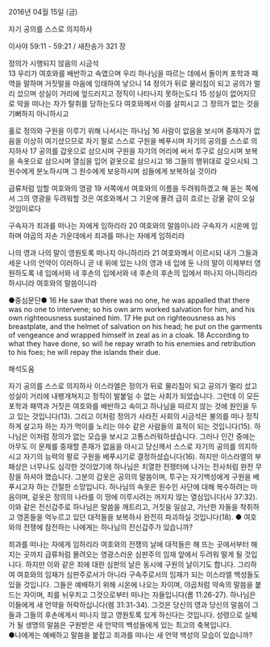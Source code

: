 2016년 04월 15일 (금)

자기 공의를 스스로 의지하사



이사야 59:11 - 59:21 / 새찬송가 321 장


정의가 시행되지 않음의 시금석  
13 우리가 여호와를 배반하고 속였으며 우리 하나님을 따르는 데에서 돌이켜 포학과 패역을 말하며 거짓말을 마음에 잉태하여 낳으니 14 정의가 뒤로 물리침이 되고 공의가 멀리 섰으며 성실이 거리에 엎드러지고 정직이 나타나지 못하는도다 15 성실이 없어지므로 악을 떠나는 자가 탈취를 당하는도다 여호와께서 이를 살피시고 그 정의가 없는 것을 기뻐하지 아니하시고 

홀로 정의와 구원을 이루기 위해 나서시는 하나님
16 사람이 없음을 보시며 중재자가 없음을 이상히 여기셨으므로 자기 팔로 스스로 구원을 베푸시며 자기의 공의를 스스로 의지하사 17 공의를 갑옷으로 삼으시며 구원을 자기의 머리에 써서 투구로 삼으시며 보복을 속옷으로 삼으시며 열심을 입어 겉옷으로 삼으시고 18 그들의 행위대로 갚으시되 그 원수에게 분노하시며 그 원수에게 보응하시며 섬들에게 보복하실 것이라

급류처럼 임할 여호와의 영광 
19 서쪽에서 여호와의 이름을 두려워하겠고 해 돋는 쪽에서 그의 영광을 두려워할 것은 여호와께서 그 기운에 몰려 급히 흐르는 강물 같이 오실 것임이로다

구속자가 죄과를 떠나는 자에게 임하리라 
20 여호와의 말씀이니라 구속자가 시온에 임하며 야곱의 자손 가운데에서 죄과를 떠나는 자에게 임하리라 

나의 영과 나의 말이 영원토록 떠나지 아니하리라 
21 여호와께서 이르시되 내가 그들과 세운 나의 언약이 이러하니 곧 네 위에 있는 나의 영과 네 입에 둔 나의 말이 이제부터 영원하도록 네 입에서와 네 후손의 입에서와 네 후손의 후손의 입에서 떠나지 아니하리라 하시니라 여호와의 말씀이니라

●중심문단● 16 He saw that there was no one, he was appalled that there was no one to intervene; so his own arm worked salvation for him, and his own righteousness sustained him. 17 He put on righteousness as his breastplate, and the helmet of salvation on his head; he put on the garments of vengeance and wrapped himself in zeal as in a cloak. 18 According to what they have done, so will he repay wrath to his enemies and retribution to his foes; he will repay the islands their due.

해석도움





자기 공의를 스스로 의지하사
이스라엘은 정의가 뒤로 물리침이 되고 공의가 멀리 섰고 성실이 거리에 내팽개쳐지고 정직이 발붙일 수 없는 사회가 되었습니다. 그런데 이 모든 포학과 패역과 거짓은 여호와를 배반하고 속이고 하나님을 따르지 않는 것에 원인을 두고 있는 것입니다(13). 그리고 이처럼 정의가 사라진 사회의 시금석은 불의를 떠나 정직하게 살고자 하는 자가 먹이를 노리는 야수 같은 사람들의 표적이 되는 것입니다(15). 하나님은 이처럼 정의가 없는 모습을 보시고 고통스러워하셨습니다. 그러나 인간 중에는 아무도 이 문제를 중재할 존재가 없음을 아시고 당신께서 스스로 자기의 공의를 의지하시고 자기의 능력의 팔로 구원을 베푸시기로 결정하셨습니다(16). 하지만 이스라엘의 부패상은 너무나도 심각한 것이었기에 하나님은 치열한 전쟁터에 나가는 전사처럼 완전 무장을 하셔야 했습니다. 그분의 갑옷은 공의의 말씀이며, 투구는 자기백성에게 구원을 베푸시고자 하는 간절한 소망입니다. 하나님의 속옷은 원수인 사단에 대해 복수하려는 마음이며, 겉옷은 정의의 나라를 이 땅에 이루시려는 꺼지지 않는 열심입니다(사 37:32). 이와 같은 전신갑주로 하나님은 말씀을 깨트리고, 거짓을 일삼고, 가난한 자들을 착취하고 영혼들을 억누르고 있던 대적들을 보복하사 완전히 파괴하실 것입니다(18). 
● 여호와의 전쟁에 참전하는 나에게는 하나님의 전신갑주가 있습니까?

죄과를 떠나는 자에게 임하리라
여호와의 전쟁의 날에 대적들은 해 뜨는 곳에서부터 해지는 곳까지 급류처럼 몰려오는 영광스러운 심판주의 임재 앞에서 두려워 떨게 될 것입니다. 하지만 이와 같은 죄에 대한 심판의 날은 동시에 구원의 날이기도 합니다. 그리하여 여호와의 임재가 심판주로서가 아니라 구속주로서의 임재가 되는 이스라엘 백성들도 있을 것입니다. 그들은 예배하기 위해 시온에 나오는 자이며, 야곱처럼 약속의 말씀을 붙드는 자이며, 죄를 뉘우치고 그것으로부터 떠나는 자들입니다(롬 11:26-27). 하나님은 이들에게 새 언약을 허락하십니다(렘 31:31-34). 그것은 당신의 영과 당신의 말씀이 그들과 그들의 후손에게서 떠나지 않고 영원토록 있게 하신다는 것입니다. 성령으로 실체가 될 생명의 말씀은 구원받은 새 언약의 백성들에게 있는 최고의 축복입니다.  
●나에게는 예배하고 말씀을 붙잡고 죄과를 떠나는 새 언약 백성의 모습이 있습니까?